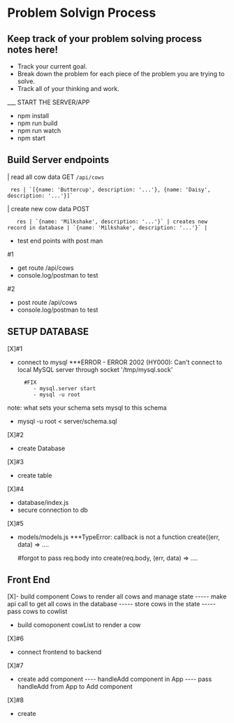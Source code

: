 # Problem Solvign Process

## Keep track of your problem solving process notes here!

- Track your current goal.
- Break down the problem for each piece of the problem you are trying to solve.
- Track all of your thinking and work.

___ START THE SERVER/APP
- npm install
- npm run build
- npm run watch
- npm start

## Build Server endpoints

| read all cow data
    GET
     `/api/cows`

     res | `[{name: 'Buttercup', description: '...'}, {name: 'Daisy', description: '...'}]`

| create new cow data
     POST

       res | `{name: 'Milkshake', description: '...'}` | creates new record in database | `{name: 'Milkshake', description: '...'}` |


- test end points with post man

#1
- get route /api/cows
- console.log/postman to test

#2
- post route /api/cows
- console.log/postman to test


## SETUP DATABASE

[X]#1
- connect to mysql
     ***ERROR
        - ERROR 2002 (HY000): Can't connect to local MySQL server through socket '/tmp/mysql.sock'

        #FIX
           - mysql.server start
           - mysql -u root

note: what sets your schema sets mysql to this schema
- mysql -u root < server/schema.sql

[X]#2
- create Database

[X]#3
- create table

[X]#4
- database/index.js
- secure connection to db

[X]#5
- models/models.js
   ***TypeError: callback is not a function create((err, data) => ....

   #forgot to pass req.body into create(req.body, (err, data) => ....

## Front End

[X]- build component Cows to render all cows and manage state
----- make api call to get all cows in the database
----- store cows in the state
----- pass cows to cowlist
- build comoponent cowList to render a cow

[X]#6
- connect frontend to backend

[X]#7
- create add component
---- handleAdd component in App
---- pass handleAdd from App to Add component

[X]#8
- create